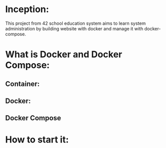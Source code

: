 # Inception:
This project from 42 school education system aims to learn system administration by building website with docker and manage it with docker-compose.
# What is Docker and Docker Compose:
## Container:
## Docker:
## Docker Compose
# How to start it:
